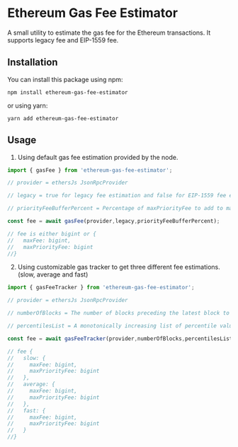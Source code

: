 # Ethereum Gas Fee Estimator

A small utility to estimate the gas fee for the Ethereum transactions. It supports legacy fee and EIP-1559 fee.

## Installation

You can install this package using npm:

`npm install ethereum-gas-fee-estimator`

or using yarn:

`yarn add ethereum-gas-fee-estimator`

## Usage

1. Using default gas fee estimation provided by the node.

```js
import { gasFee } from 'ethereum-gas-fee-estimator';

// provider = ethersJs JsonRpcProvider

// legacy = true for legacy fee estimation and false for EIP-1559 fee estimation. (Default is false)

// priorityFeeBufferPercent = Percentage of maxPriorityFee to add to maxPriorityFee as a buffer. Should be between 0 and 1. (Default is 0)

const fee = await gasFee(provider,legacy,priorityFeeBufferPercent);

// fee is either bigint or {
//   maxFee: bigint,
//   maxPriorityFee: bigint
//}
```

2. Using customizable gas tracker to get three different fee estimations. (slow, average and fast)

```js
import { gasFeeTracker } from 'ethereum-gas-fee-estimator';

// provider = ethersJs JsonRpcProvider

// numberOfBlocks = The number of blocks preceding the latest block to use in the calculation. (Default 10)

// percentilesList = A monotonically increasing list of percentile values to sample from each block's effective priority fees per gas in ascending order. Must have 3 elements and each element must be between 1 and 99. (Default is [25, 50, 75])

const fee = await gasFeeTracker(provider,numberOfBlocks,percentilesList);

// fee {
//   slow: {
//     maxFee: bigint,
//     maxPriorityFee: bigint
//   },
//   average: {
//     maxFee: bigint,
//     maxPriorityFee: bigint
//   },
//   fast: {
//     maxFee: bigint,
//     maxPriorityFee: bigint
//   }
//}
```